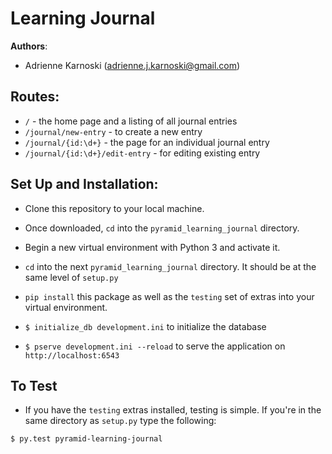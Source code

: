# Learning Journal

**Authors**:

- Adrienne Karnoski (adrienne.j.karnoski@gmail.com)

## Routes:

- `/` - the home page and a listing of all journal entries
- `/journal/new-entry` - to create a new entry
- `/journal/{id:\d+}` - the page for an individual journal entry
- `/journal/{id:\d+}/edit-entry` - for editing existing entry


## Set Up and Installation:

- Clone this repository to your local machine.

- Once downloaded, `cd` into the `pyramid_learning_journal` directory.

- Begin a new virtual environment with Python 3 and activate it.

- `cd` into the next `pyramid_learning_journal` directory. It should be at the same level of `setup.py`

- `pip install` this package as well as the `testing` set of extras into your virtual environment.

- `$ initialize_db development.ini` to initialize the database

- `$ pserve development.ini --reload` to serve the application on `http://localhost:6543`

## To Test

- If you have the `testing` extras installed, testing is simple. If you're in the same directory as `setup.py` type the following:

```
$ py.test pyramid-learning-journal
```